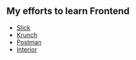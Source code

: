 ## My efforts to learn Frontend

- [Slick](https://ansh-25.github.io/Frontend_projects/Slick/index.html)  
- [Krunch](https://ansh-25.github.io/Frontend_projects/Krunch/index.html)  
- [Postman](https://ansh-25.github.io/Frontend_projects/Postman/index.html)
- [Interior](https://ansh-25.github.io/Frontend_projects/Interior/index.html)
